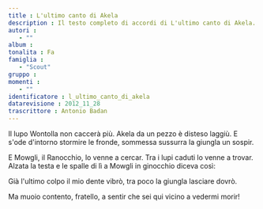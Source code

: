 ```yaml
--- 
title : L'ultimo canto di Akela
description : Il testo completo di accordi di L'ultimo canto di Akela. Inseriscila nel tuo canzoniere!
autori : 
   - ""
album : 
tonalita : Fa
famiglia : 
   - "Scout"
gruppo : 
momenti : 
   - ""
identificatore : l_ultimo_canto_di_akela
datarevisione : 2012_11_28
trascrittore : Antonio Badan
--- 
```




Il lupo Wontolla non caccerà più.
Akela da un pezzo è disteso laggiù.
E s'ode d'intorno stormire le fronde,
sommessa sussurra la giungla un sospir.


E Mowgli, il Ranocchio, lo venne a cercar.
Tra i lupi caduti lo venne a trovar.
Alzata la testa e le spalle di lì
a Mowgli in ginocchio diceva così:


Già l'ultimo colpo il mio dente vibrò,
tra poco la giungla lasciare dovrò.


Ma muoio contento, fratello, a sentir
che sei qui vicino a vedermi morir!


